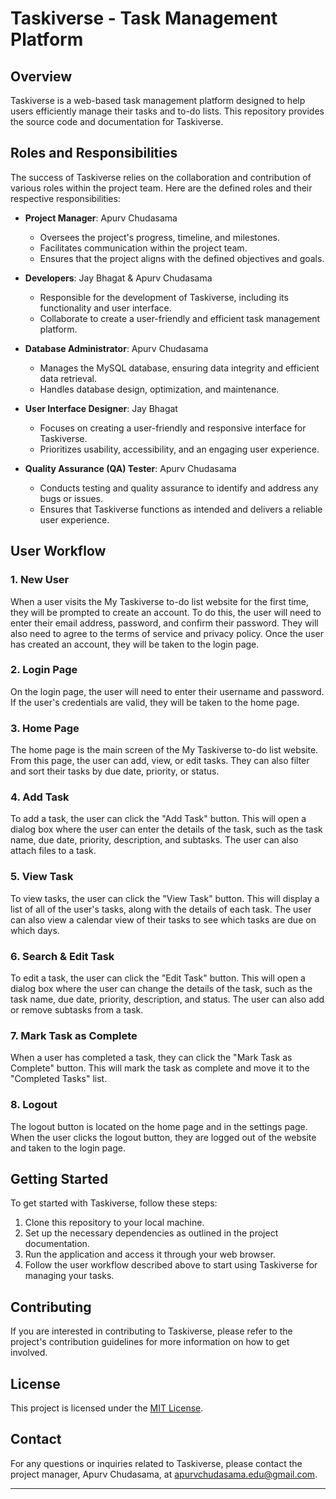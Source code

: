 # Taskiverse - Task Management Platform

## Overview

Taskiverse is a web-based task management platform designed to help users efficiently manage their tasks and to-do lists. This repository provides the source code and documentation for Taskiverse.

## Roles and Responsibilities

The success of Taskiverse relies on the collaboration and contribution of various roles within the project team. Here are the defined roles and their respective responsibilities:

- **Project Manager**: Apurv Chudasama
  - Oversees the project's progress, timeline, and milestones.
  - Facilitates communication within the project team.
  - Ensures that the project aligns with the defined objectives and goals.

- **Developers**: Jay Bhagat & Apurv Chudasama
  - Responsible for the development of Taskiverse, including its functionality and user interface.
  - Collaborate to create a user-friendly and efficient task management platform.

- **Database Administrator**: Apurv Chudasama
  - Manages the MySQL database, ensuring data integrity and efficient data retrieval.
  - Handles database design, optimization, and maintenance.

- **User Interface Designer**: Jay Bhagat
  - Focuses on creating a user-friendly and responsive interface for Taskiverse.
  - Prioritizes usability, accessibility, and an engaging user experience.

- **Quality Assurance (QA) Tester**: Apurv Chudasama
  - Conducts testing and quality assurance to identify and address any bugs or issues.
  - Ensures that Taskiverse functions as intended and delivers a reliable user experience.

## User Workflow

### 1. New User

When a user visits the My Taskiverse to-do list website for the first time, they will be prompted to create an account. To do this, the user will need to enter their email address, password, and confirm their password. They will also need to agree to the terms of service and privacy policy. Once the user has created an account, they will be taken to the login page.

### 2. Login Page

On the login page, the user will need to enter their username and password. If the user's credentials are valid, they will be taken to the home page.

### 3. Home Page

The home page is the main screen of the My Taskiverse to-do list website. From this page, the user can add, view, or edit tasks. They can also filter and sort their tasks by due date, priority, or status.

### 4. Add Task

To add a task, the user can click the "Add Task" button. This will open a dialog box where the user can enter the details of the task, such as the task name, due date, priority, description, and subtasks. The user can also attach files to a task.

### 5. View Task

To view tasks, the user can click the "View Task" button. This will display a list of all of the user's tasks, along with the details of each task. The user can also view a calendar view of their tasks to see which tasks are due on which days.

### 6. Search & Edit Task

To edit a task, the user can click the "Edit Task" button. This will open a dialog box where the user can change the details of the task, such as the task name, due date, priority, description, and status. The user can also add or remove subtasks from a task.

### 7. Mark Task as Complete

When a user has completed a task, they can click the "Mark Task as Complete" button. This will mark the task as complete and move it to the "Completed Tasks" list.

### 8. Logout

The logout button is located on the home page and in the settings page. When the user clicks the logout button, they are logged out of the website and taken to the login page.

## Getting Started

To get started with Taskiverse, follow these steps:

1. Clone this repository to your local machine.
2. Set up the necessary dependencies as outlined in the project documentation.
3. Run the application and access it through your web browser.
4. Follow the user workflow described above to start using Taskiverse for managing your tasks.

## Contributing

If you are interested in contributing to Taskiverse, please refer to the project's contribution guidelines for more information on how to get involved.

## License

This project is licensed under the [MIT License](LICENSE.md).

## Contact

For any questions or inquiries related to Taskiverse, please contact the project manager, Apurv Chudasama, at apurvchudasama.edu@gmail.com.

---
